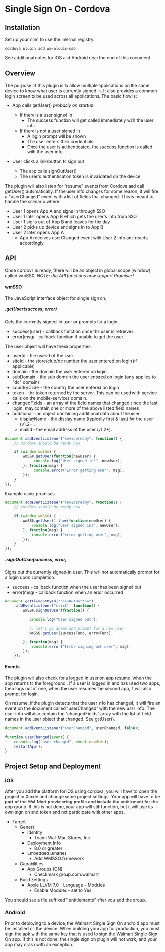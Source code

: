 # Single Sign On - Cordova

## Installation
Set up your npm to use the internal registry.

```sh
cordova plugin add wm-plugin-sso
```

See additional notes for iOS and Android near the end of this document.

## Overview
The purpose of this plugin is to allow multiple applications on the same device to know what user is currently signed in.  It also provides a common login screen to be used across all applications.  The basic flow is:

- App calls getUser() *probably on startup*
	- If there is a user signed in
		- The success function will get called immediately with the user info.
	- If there is not a user signed in
		- A login prompt will be shown
		- The user enters their credentials
		- Once the user is authenticated, the success function is called with the user info

- User clicks a link/button to sign out
	- The app calls signOutUser()
	- The user's authentication token is invalidated on the device

The plugin will also listen for "resume" events from Cordova and call getUser() automatically.  If the user info changes for some reason, it will fire a "userChanged" event with a list of fields that changed.  This is meant to handle the scenario where:
 
- User 1 opens App A and signs in through SSO
- User 1 later opens App B which gets the user's info from SSO
- User 1 signs out of App B and leaves for the day
- User 2 picks up device and signs in to App B
- User 2 later opens App A
	- App A receives userChanged event with User 2 info and reacts accordingly

## API
Once cordova is ready, there will be an object in global scope (window) called wmSSO.  *NOTE: the API functions now support Promises!*

#### wmSSO
The JavaScript interface object for single sign on.

##### .getUser(success, error)
Gets the currently signed-in user or prompts for a login

* success(user) - callback function once the user is retrieved.
* error(msg) - callback function if unable to get the user.

The user object will have these properties.

* userId - the userid of the user
* siteId - the store/club/dc number the user entered on login (if applicable)
* domain - the domain the user entered on login
* subDomain - the sub domain the user entered on login (only applies to "dc" domain)
* countryCode - the country the user entered on login
* token - the token returned by the server.  This can be used with service calls on the mobile-services domain.
* changedFields - an array of the field names that changed since the last login.  may contain one or more of the above listed field names
* additional - an object containing additional data about the user
    * displayName - the display name (typically first & last) for the user (v1.2+).
    * mailId - the email address of the user (v1.2+).

```JavaScript
document.addEventListener("deviceready", function() {
    // cordova should be ready now

    if (window.wmSSO) {
        wmSSO.getUser(function(newUser) {
             console.log("User signed in!", newUser);
        }, function(msg) {
             console.error("Error getting user", msg);
        });
    }
});
```

Example using promises

```JavaScript
document.addEventListener("deviceready", function() {
    // cordova should be ready now

    if (window.wmSSO) {
    	wmSSO.getUser().then(function(newUser) {
    		console.log("User signed in!", newUser);
    	}, function(msg) {
    		console.error("error getting user", msg);
    	});
    }
});
```

##### .signOutUser(success, error)
Signs out the currently signed-in user.  This will not automatically prompt for a login upon completion.

* success - callback function when the user has been signed out
* error(msg) - callback function when an error occurred

```JavaScript
document.getElementById("signOutButton")
    .addEventListener("click", function() {
        wmSSO.signOutUser(function() {

           console.log("User signed out");

           // let's go ahead and prompt for a new user
           wmSSO.getUser(successFunc, errorFunc);

        }, function(msg) {
            console.error("Error signing out user", msg);
        });
    });
```

#### Events
The plugin will also check for a logged in user on app resume (when the app returns to the foreground).  If a user is logged in and has used two apps, then logs out of one, when the user resumes the second app, it will also prompt for login.

On resume, if the plugin detects that the user info has changed, it will fire an event on the document called "userChanged" with the new user info.  The user info will also contain the "changedFields" array with the list of field names in the user object that changed.  See getUser().

```JavaScript
document.addEventListener("userChanged", userChanged, false);

function userChanged(event) {
    console.log("user changed", event.newUser);
    restartApp();
}
```

## Project Setup and Deployment

### iOS
After you add the platform for iOS using cordova, you will have to open the project in Xcode and change some project settings.  Your app will have to be part of the Wal-Mart provisioning profile and include the entitlement for the app group.  If this is not done, your app will still function, but it will use its own sign on and token and not participate with other apps.

* Target
  * General
    * Identity
      * Team: Wal-Mart Stores, Inc.
    * Deployment Info
      * 8.0 or greater
    * Embedded Binaries
      * Add WMSSO.framework
  * Capabilities
    * App Groups (ON)
      * Checkmark group.com.walmart
  * Build Settings
    * Apple LLVM 7.0 - Language - Modules
      * Enable Modules - set to Yes

You should see a file suffixed ".entitlements" after you add the group.

### Android
Prior to deploying to a device, the Walmart Single Sign On android app must be installed on the device.  When building your app for production, you must sign the apk with the same key that is used to sign the Walmart Single Sign On app.  If this is not done, the single sign on plugin will not work, and your app may crash with an exception.

